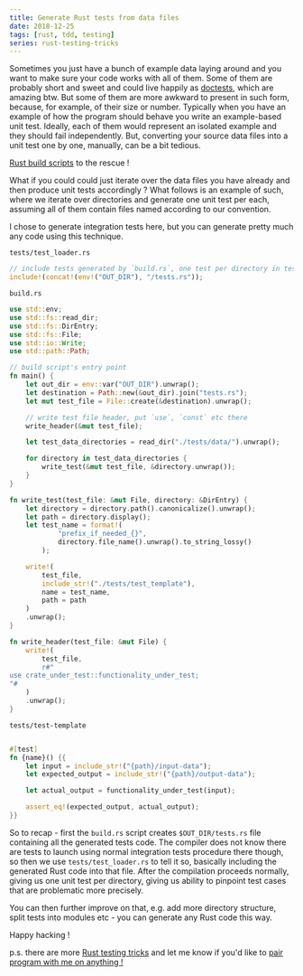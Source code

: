 ```yaml
---
title: Generate Rust tests from data files
date: 2018-12-25
tags: [rust, tdd, testing]
series: rust-testing-tricks
---
```


Sometimes you just have a bunch of example data laying around and you want to make sure your code works with all of them.
Some of them are probably short and sweet and could live happily as [doctests](https://doc.rust-lang.org/rustdoc/documentation-tests.html), which are amazing btw. But some of them are more awkward to present in such form, because, for example, of their size or number. Typically when you have an example of how the program should behave you write an example-based unit test. Ideally, each of them would represent an isolated example and they should fail independently. But, converting your source data files into a unit test one by one, manually, can be a bit tedious.

[Rust build scripts](https://doc.rust-lang.org/cargo/reference/build-scripts.html) to the rescue !

What if you could could just iterate over the data files you have already and then produce unit tests accordingly ?
What follows is an example of such, where we iterate over directories and generate one unit test per each, assuming all of them contain files named according to our convention.

I chose to generate integration tests here, but you can generate pretty much any code using this technique.

`tests/test_loader.rs`

```rust
// include tests generated by `build.rs`, one test per directory in tests/data
include!(concat!(env!("OUT_DIR"), "/tests.rs"));
```

`build.rs`

```rust
use std::env;
use std::fs::read_dir;
use std::fs::DirEntry;
use std::fs::File;
use std::io::Write;
use std::path::Path;

// build script's entry point
fn main() {
    let out_dir = env::var("OUT_DIR").unwrap();
    let destination = Path::new(&out_dir).join("tests.rs");
    let mut test_file = File::create(&destination).unwrap();

    // write test file header, put `use`, `const` etc there
    write_header(&mut test_file);

    let test_data_directories = read_dir("./tests/data/").unwrap();

    for directory in test_data_directories {
        write_test(&mut test_file, &directory.unwrap());
    }
}

fn write_test(test_file: &mut File, directory: &DirEntry) {
    let directory = directory.path().canonicalize().unwrap();
    let path = directory.display();
    let test_name = format!(
            "prefix_if_needed_{}",
            directory.file_name().unwrap().to_string_lossy()
        );

    write!(
        test_file,
        include_str!("./tests/test_template"),
        name = test_name,
        path = path
    )
    .unwrap();
}

fn write_header(test_file: &mut File) {
    write!(
        test_file,
        r#"
use crate_under_test::functionality_under_test;
"#
    )
    .unwrap();
}
```

`tests/test-template`

```rust

#[test]
fn {name}() {{
    let input = include_str!("{path}/input-data");
    let expected_output = include_str!("{path}/output-data");

    let actual_output = functionality_under_test(input);

    assert_eq!(expected_output, actual_output);
}}

```

So to recap - first the `build.rs` script creates `$OUT_DIR/tests.rs` file containing all the generated tests code.
The compiler does not know there are tests to launch using normal integration tests procedure there though,
so then we use `tests/test_loader.rs` to tell it so, basically including the generated Rust code into that file.
After the compilation proceeds normally, giving us one unit test per directory, giving us ability to pinpoint test cases that are problematic more precisely.

You can then further improve on that, e.g. add more directory structure, split tests into modules etc - you can generate any Rust code this way.

Happy hacking !

p.s.
there are more [Rust testing tricks](/series/rust-testing-tricks) and let me know if you'd like to [pair program with me on anything !](/posts/2018/05/pair-with-me-on-rust)
